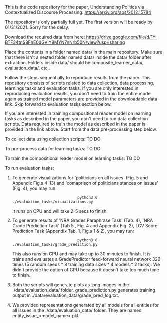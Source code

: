 This is the code repository for the paper, Understanding Politics via Contextualized Discourse Processing: https://arxiv.org/abs/2012.15784

The repository is only partially full yet. The first version will be ready by 01/31/2021. Sorry for the delay.

Download the required data from here: https://drive.google.com/file/d/1Y-BTF34tnS8FhE0dGViY9MYN7nNrb50N/view?usp=sharing

Place the contents in a folder named data/ in the main repository. Make sure that there isn't a nested folder named data/ inside the data/ folder after extraction. Folders inside data/ should be composite_learner_data/, evaluation_data/, etc,.

Follow the steps sequentially to reproduce results from the paper. This repository consists of scripts related to data collection, data processing, learnings tasks and evaluation tasks. If you are only interested in reproducing evaluation results, you don't need to train the entire model again as trained model parameters are provided in the downloadable data link. Skip forward to evaluation tasks section below.

If you are interested in training compositional reader model on learning tasks as described in the paper, you don't need to run data collection scripts. Data required to train the model as described in the paper is provided in the link above. Start from the data pre-processing step below.

To collect data using collection scripts:
TO DO


To pre-process data for learning tasks:
TO DO


To train the compositional reader model on learning tasks:
TO DO


To run evaluation tasks:

1. To generate visualizations for 'politicians on all issues' (Fig. 5 and Appendix Fig.s 4-13) and 'comaprison of politicians stances on issues' (Fig. 4), you may run:

                                    python3.6 ./evaluation_tasks/visualizations.py

	It runs on CPU and will take 2-5 secs to finish


2. To generate results of 'NRA Grades Paraphrase Task' (Tab. 4), 'NRA Grade Prediction Task' (Tab 5., Fig. 4 and Appendix Fig. 2), LCV Score Prediction Task (Appendix Tab. 1, Fig.s 1 & 2), you may run:

                                    python3.6 ./evaluation_tasks/grade_prediction.py


	This also runs on CPU and may take up to 30 minutes to finish. It is trains and evaluates a GradePredictor feed-forward neural network 320 times (5 random seeds * 8 training data sizes * 4 models * 2 tasks). We didn't provide the option of GPU because it doesn't take too much time to finish.


3. Both the scripts will generate plots as .png  images in the ./data/evaluation_data/ folder. grade_prediction.py generates training output in ./data/evaluation_data/grade_pred_log.txt.

4. We provided representations generated by all models for all entities for all issues in the ./data/evaluation_data/ folder. They are named entity_issue_<model_name>.pkl.
